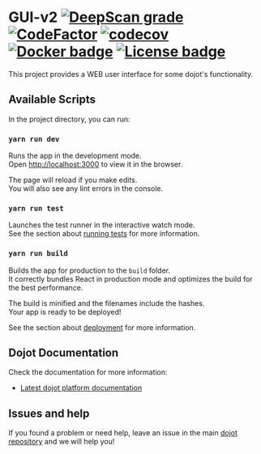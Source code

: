 # GUI-v2 [![DeepScan grade](https://deepscan.io/api/teams/2690/projects/14212/branches/258416/badge/grade.svg)](https://deepscan.io/dashboard#view=project&tid=2690&pid=14212&bid=258416) [![CodeFactor](https://www.codefactor.io/repository/github/dojot/gui-v2/badge)](https://www.codefactor.io/repository/github/dojot/gui-v2) [![codecov](https://codecov.io/gh/dojot/gui-v2/branch/development/graph/badge.svg)](https://codecov.io/gh/dojot/gui-v2) [![Docker badge ](https://img.shields.io/docker/pulls/dojot/gui-v2.svg)](https://hub.docker.com/r/dojot/gui-v2/) [![License badge](https://img.shields.io/badge/license-GPL-blue.svg)](https://opensource.org/licenses/GPL-3.0)

This project provides a WEB user interface for some dojot's functionality.

## Available Scripts

In the project directory, you can run:

### `yarn run dev`

Runs the app in the development mode.<br>
Open [http://localhost:3000](http://localhost:3000) to view it in the browser.

The page will reload if you make edits.<br>
You will also see any lint errors in the console.

### `yarn run test`

Launches the test runner in the interactive watch mode.<br>
See the section about [running tests](https://facebook.github.io/create-react-app/docs/running-tests) for more information.

### `yarn run build`

Builds the app for production to the `build` folder.<br>
It correctly bundles React in production mode and optimizes the build for the best performance.

The build is minified and the filenames include the hashes.<br>
Your app is ready to be deployed!

See the section about [deployment](https://facebook.github.io/create-react-app/docs/deployment) for more information.

## Dojot Documentation

Check the documentation for more information:

- [Latest dojot platform documentation](https://dojotdocs.readthedocs.io/en/latest)

## Issues and help

If you found a problem or need help, leave an issue in the main
[dojot repository](https://github.com/dojot/dojot) and we will help you!

